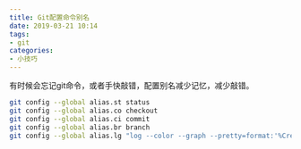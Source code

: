 ```yaml
---
title: Git配置命令别名
date: 2019-03-21 10:14
tags:
- git
categories:
- 小技巧
---
```

有时候会忘记git命令，或者手快敲错，配置别名减少记忆，减少敲错。
<!-- more -->
```bash
git config --global alias.st status
git config --global alias.co checkout
git config --global alias.ci commit
git config --global alias.br branch
git config --global alias.lg "log --color --graph --pretty=format:'%Cred%h%Creset -%C(yellow)%d%Creset %s %Cgreen(%cr) %C(bold blue)<%an>%Creset' --abbrev-commit"
```
<!--stackedit_data:
eyJoaXN0b3J5IjpbLTIwOTgxOTc1MzldfQ==
-->